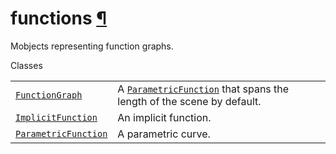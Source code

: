 # functions [¶](https://docs.manim.community/en/stable/reference/manim.mobject.graphing.functions.html\#module-manim.mobject.graphing.functions "Link to this heading")

Mobjects representing function graphs.

Classes

|     |     |
| --- | --- |
| [`FunctionGraph`](https://docs.manim.community/en/stable/reference/manim.mobject.graphing.functions.FunctionGraph.html#manim.mobject.graphing.functions.FunctionGraph "manim.mobject.graphing.functions.FunctionGraph") | A [`ParametricFunction`](https://docs.manim.community/en/stable/reference/manim.mobject.graphing.functions.ParametricFunction.html#manim.mobject.graphing.functions.ParametricFunction "manim.mobject.graphing.functions.ParametricFunction") that spans the length of the scene by default. |
| [`ImplicitFunction`](https://docs.manim.community/en/stable/reference/manim.mobject.graphing.functions.ImplicitFunction.html#manim.mobject.graphing.functions.ImplicitFunction "manim.mobject.graphing.functions.ImplicitFunction") | An implicit function. |
| [`ParametricFunction`](https://docs.manim.community/en/stable/reference/manim.mobject.graphing.functions.ParametricFunction.html#manim.mobject.graphing.functions.ParametricFunction "manim.mobject.graphing.functions.ParametricFunction") | A parametric curve. |